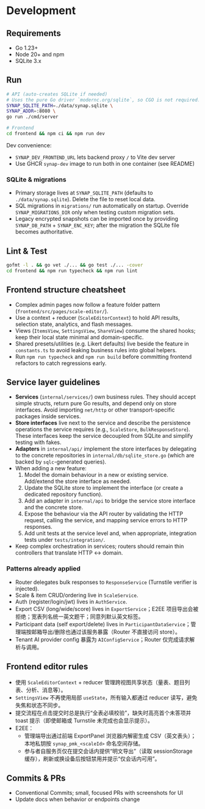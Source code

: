 # Development

## Requirements
- Go 1.23+
- Node 20+ and npm
- SQLite 3.x

## Run

```bash
# API (auto-creates SQLite if needed)
# Uses the pure Go driver `modernc.org/sqlite`, so CGO is not required.
SYNAP_SQLITE_PATH=./data/synap.sqlite \
SYNAP_ADDR=:8080 \
go run ./cmd/server

# Frontend
cd frontend && npm ci && npm run dev
```

Dev convenience:
- `SYNAP_DEV_FRONTEND_URL` lets backend proxy `/` to Vite dev server
- Use GHCR `synap-dev` image to run both in one container (see README)

### SQLite & migrations

- Primary storage lives at `SYNAP_SQLITE_PATH` (defaults to `./data/synap.sqlite`). Delete the file to reset local data.
- SQL migrations in `migrations/` run automatically on startup. Override `SYNAP_MIGRATIONS_DIR` only when testing custom migration sets.
- Legacy encrypted snapshots can be imported once by providing `SYNAP_DB_PATH` + `SYNAP_ENC_KEY`; after the migration the SQLite file becomes authoritative.

## Lint & Test

```bash
gofmt -l . && go vet ./... && go test ./... -cover
cd frontend && npm run typecheck && npm run lint
```

## Frontend structure cheatsheet

- Complex admin pages now follow a feature folder pattern (`frontend/src/pages/scale-editor/`).
- Use a context + reducer (`ScaleEditorContext`) to hold API results, selection state, analytics, and flash messages.
- Views (`ItemsView`, `SettingsView`, `ShareView`) consume the shared hooks; keep their local state minimal and domain-specific.
- Shared presets/utilities (e.g. Likert defaults) live beside the feature in `constants.ts` to avoid leaking business rules into global helpers.
- Run `npm run typecheck` and `npm run build` before committing frontend refactors to catch regressions early.

## Service layer guidelines

- **Services** (`internal/services/`) own business rules. They should accept simple structs, return pure Go results, and depend only on store interfaces. Avoid importing `net/http` or other transport-specific packages inside services.
- **Store interfaces** live next to the service and describe the persistence operations the service requires (e.g., `ScaleStore`, `BulkResponseStore`). These interfaces keep the service decoupled from SQLite and simplify testing with fakes.
- **Adapters** in `internal/api/` implement the store interfaces by delegating to the concrete repositories in `internal/db/sqlite_store.go` (which are backed by `sqlc`-generated queries).
- When adding a new feature:
  1. Model the domain behaviour in a new or existing service. Add/extend the store interface as needed.
  2. Update the SQLite store to implement the interface (or create a dedicated repository function).
  3. Add an adapter in `internal/api` to bridge the service store interface and the concrete store.
  4. Expose the behaviour via the API router by validating the HTTP request, calling the service, and mapping service errors to HTTP responses.
  5. Add unit tests at the service level and, when appropriate, integration tests under `tests/integration/`.
- Keep complex orchestration in services; routers should remain thin controllers that translate HTTP ↔ domain.

### Patterns already applied

- Router delegates bulk responses to `ResponseService` (Turnstile verifier is injected).
- Scale & item CRUD/ordering live in `ScaleService`.
- Auth (register/login/jwt) lives in `AuthService`.
- Export CSV (long/wide/score) lives in `ExportService`；E2EE 项目导出会被拒绝；宽表列名统一英文题干；同意列默认英文标签。
- Participant data (self export/delete) lives in `ParticipantDataService`；管理端按邮箱导出/删除也通过该服务暴露（Router 不直接访问 store）。
- Tenant AI provider config 暴露为 `AIConfigService`；Router 仅完成请求解析与调用。

## Frontend editor rules

- 使用 `ScaleEditorContext` + reducer 管理跨视图共享状态（量表、题目列表、分析、消息等）。
- `SettingsView` 不再使用局部 `useState`，所有输入都通过 reducer 读写，避免失焦和状态不同步。
- 提交流程在点击提交时总是执行“全表必填校验”，缺失时高亮首个未答项并 toast 提示（即使邮箱或 Turnstile 未完成也会显示提示）。
- E2EE：
  - 管理端导出通过前端 ExportPanel 浏览器内解密生成 CSV（英文表头）；本地私钥按 `synap_pmk_<scaleId>` 命名空间存储。
  - 参与者自服务页仅在提交会话内提供“明文导出”（读取 sessionStorage 缓存），刷新或换设备后按钮禁用并提示“仅会话内可用”。

## Commits & PRs
- Conventional Commits; small, focused PRs with screenshots for UI
- Update docs when behavior or endpoints change
